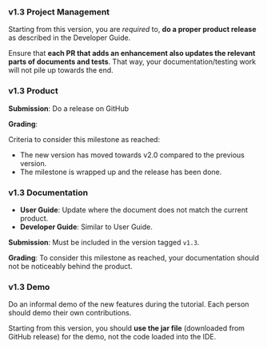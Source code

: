 ### v1.3 Project Management

<tip-box type="important">

Starting from this version, you are _required_ to, **do a proper product release** as described in the Developer Guide.

</tip-box>

<tip-box type="tip"> 

Ensure that **each PR that adds an enhancement also updates the relevant parts of documents and tests**. That way, your documentation/testing work will not pile up towards the end.

</tip-box>


### v1.3 Product

**Submission**: Do a release on GitHub

**Grading**: 

Criteria to consider this milestone as reached:
* The new version has moved towards v2.0 compared to the previous version.
* The milestone is wrapped up and the release has been done.
 

### v1.3 Documentation

* **User Guide**: Update where the document does not match the current product.
* **Developer Guide**: Similar to User Guide.

**Submission**: Must be included in the version tagged `v1.3`.

**Grading**: To consider this milestone as reached, your documentation should not be noticeably behind the product.  


### v1.3 Demo

Do an informal demo of the new features during the tutorial. Each person should demo their own contributions. 

<tip-box type="important">

Starting from this version, you should **use the jar file** (downloaded from GitHub release) for the demo, not the code loaded into the IDE.

</tip-box>

